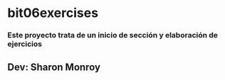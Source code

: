 # bit06exercises

### Este proyecto trata de un inicio de sección y elaboración de ejercicios

## Dev: Sharon Monroy